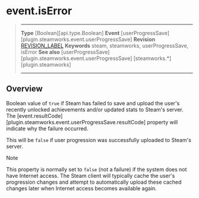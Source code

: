 # event.isError

> --------------------- ------------------------------------------------------------------------------------------
> __Type__              [Boolean][api.type.Boolean]
> __Event__             [userProgressSave][plugin.steamworks.event.userProgressSave]
> __Revision__          [REVISION_LABEL](REVISION_URL)
> __Keywords__          steam, steamworks, userProgressSave, isError
> __See also__          [userProgressSave][plugin.steamworks.event.userProgressSave]
>                       [steamworks.*][plugin.steamworks]
> --------------------- ------------------------------------------------------------------------------------------

## Overview

Boolean value of `true` if Steam has failed to save and upload the user's recently unlocked achievements and/or updated stats to Steam's server. The [event.resultCode][plugin.steamworks.event.userProgressSave.resultCode] property will indicate why the failure occurred.

This will be `false` if user progression was successfully uploaded to Steam's server.

<div class="guide-notebox">
<div class="notebox-title">Note</div>

This property is normally set to `false` <nobr>(not a failure)</nobr> if the system does not have Internet access. The Steam client will typically cache the user's progression changes and attempt to automatically upload these cached changes later when Internet access becomes available again.

</div>
